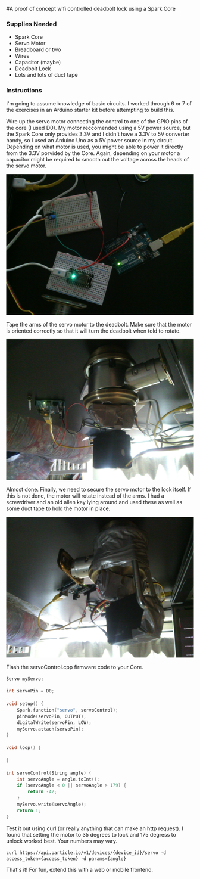 #A proof of concept wifi controlled deadbolt lock using a Spark Core

### Supplies Needed
* Spark Core
* Servo Motor
* Breadboard or two
* Wires
* Capacitor (maybe)
* Deadbolt Lock
* Lots and lots of duct tape

### Instructions
I'm going to assume knowledge of basic circuits. I worked through 6 or 7 of the exercises in an Arduino starter kit before attempting to build this. 

Wire up the servo motor connecting the control to one of the GPIO pins of the core (I used D0). My motor reccomended using a 5V power source, but the Spark Core only provides 3.3V and I didn't have a 3.3V to 5V converter handy, so I used an Arduino Uno as a 5V power source in my circuit. Depending on what motor is used, you might be able to power it directly from the 3.3V porvided by the Core. Again, depending on your motor a capacitor might be required to smooth out the voltage across the heads of the servo motor.

![alt text](https://github.com/KarlParkinson/wifiLock/blob/master/circuit-overhead.jpg)

Tape the arms of the servo motor to the deadbolt. Make sure that the motor is oriented correctly so that it will turn the deadbolt when told to rotate.

![alt text](https://github.com/KarlParkinson/wifiLock/blob/master/tape-arms.jpg)

Almost done. Finally, we need to secure the servo motor to the lock itself. If this is not done, the motor will rotate instead of the arms. I had a screwdriver and an old allen key lying around and used these as well as some duct tape to hold the motor in place.

![alt text](https://github.com/KarlParkinson/wifiLock/blob/master/servo-secure.jpg)

Flash the servoControl.cpp firmware code to your Core.

```C++
Servo myServo;

int servoPin = D0;

void setup() {
    Spark.function("servo", servoControl);
    pinMode(servoPin, OUTPUT);
    digitalWrite(servoPin, LOW);
    myServo.attach(servoPin);
}

void loop() {

}

int servoControl(String angle) {
    int servoAngle = angle.toInt();
    if (servoAngle < 0 || servoAngle > 179) {
        return -42;
    }
    myServo.write(servoAngle);
    return 1;
}
```

Test it out using curl (or really anything that can make an http request). I found that setting the motor to 35 degrees to lock and 175 degress to unlock worked best. Your numbers may vary.

```
curl https://api.particle.io/v1/devices/{device_id}/servo -d access_token={access_token} -d params={angle}
```

That's it! For fun, extend this with a web or mobile frontend.
